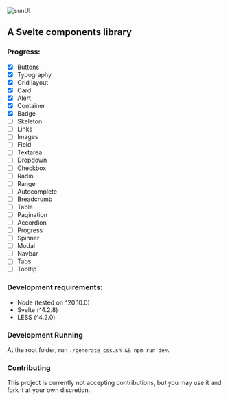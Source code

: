 ![sunUI](https://github.com/vdsbt33/sunui-svelte/assets/25711149/44dc6539-035c-467c-bb45-885649627d64)
## A Svelte components library

### Progress:
- [x] Buttons
- [x] Typography
- [x] Grid layout
- [x] Card
- [x] Alert
- [x] Container
- [x] Badge
- [ ] Skeleton
- [ ] Links
- [ ] Images
- [ ] Field
- [ ] Textarea
- [ ] Dropdown
- [ ] Checkbox
- [ ] Radio
- [ ] Range
- [ ] Autocomplete
- [ ] Breadcrumb
- [ ] Table
- [ ] Pagination
- [ ] Accordion
- [ ] Progress
- [ ] Spinner
- [ ] Modal
- [ ] Navbar
- [ ] Tabs
- [ ] Tooltip

### Development requirements:
- Node (tested on ^20.10.0)
- Svelte (^4.2.8)
- LESS (^4.2.0)

### Development Running 
At the root folder, run `./generate_css.sh && npm run dev`.

### Contributing
This project is currently not accepting contributions, but you may use it and fork it at your own discretion.
